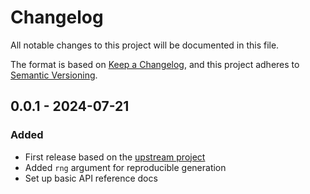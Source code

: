 # Changelog

All notable changes to this project will be documented in this file.

The format is based on [Keep a Changelog](https://keepachangelog.com/en/1.1.0/),
and this project adheres to [Semantic Versioning](https://semver.org/spec/v2.0.0.html).

## 0.0.1 - 2024-07-21

### Added

- First release based on the
  [upstream project](https://github.com/pvigier/perlin-numpy)
- Added `rng` argument for reproducible generation
- Set up basic API reference docs
